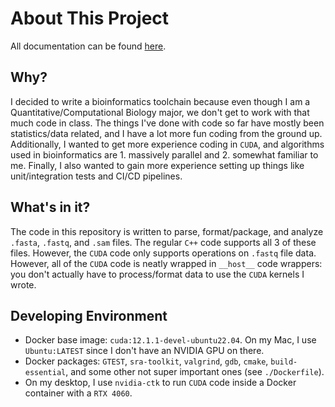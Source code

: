 # About This Project

All documentation can be found [here](https://github.com/alexyzha/CUDA-Bioinformatics/wiki). 

## Why?

I decided to write a bioinformatics toolchain because even though I am a Quantitative/Computational Biology major, we don't get to work with that much code in class. The things I've done with code so far have mostly been statistics/data related, and I have a lot more fun coding from the ground up. Additionally, I wanted to get more experience coding in `CUDA`, and algorithms used in bioinformatics are 1. massively parallel and 2. somewhat familiar to me. Finally, I also wanted to gain more experience setting up things like unit/integration tests and CI/CD pipelines. 

## What's in it? 

The code in this repository is written to parse, format/package, and analyze `.fasta`, `.fastq`, and `.sam` files. The regular `C++` code supports all 3 of these files. However, the `CUDA` code only supports operations on `.fastq` file data. However, all of the `CUDA` code is neatly wrapped in `__host__` code wrappers: you don't actually have to process/format data to use the `CUDA` kernels I wrote.

## Developing Environment

- Docker base image: `cuda:12.1.1-devel-ubuntu22.04`. On my Mac, I use `Ubuntu:LATEST` since I don't have an NVIDIA GPU on there.
- Docker packages: `GTEST`, `sra-toolkit`, `valgrind`, `gdb`, `cmake`, `build-essential`, and some other not super important ones (see `./Dockerfile`).
- On my desktop, I use `nvidia-ctk` to run `CUDA` code inside a Docker container with a `RTX 4060`.